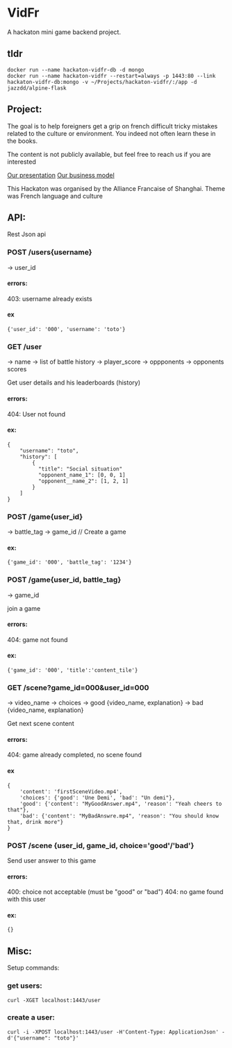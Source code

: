 # VidFr
A hackaton mini game backend project.


## tldr
```
docker run --name hackaton-vidfr-db -d mongo
docker run --name hackaton-vidfr --restart=always -p 1443:80 --link hackaton-vidfr-db:mongo -v ~/Projects/hackaton-vidfr/:/app -d jazzdd/alpine-flask
```

## Project:

The goal is to help foreigners get a grip on french difficult tricky mistakes related to the culture or environment.
You indeed not often learn these in the books.

The content is not publicly available, but feel free to reach us if you are interested

[Our presentation](/static/Presentation.pdf)
[Our business model](/static/BusinessModel.pdf)

This Hackaton was organised by the Alliance Francaise of Shanghai. Theme was French language and culture


## API:

Rest Json api

### POST /users{username}
-> user_id

#### errors:
403: username already exists

#### ex
```
{'user_id': '000', 'username': 'toto'}
```

### GET /user
-> name
-> list of battle history
  ->  player_score
  ->  oppponents
  ->  opponents scores

Get user details and his leaderboards (history)

#### errors:
404: User not found

#### ex:
```
{
    "username": "toto",
    "history": [
        {
          "title": "Social situation"
          "opponent_name_1": [0, 0, 1]
          "opponent__name_2": [1, 2, 1]
        }
    ]
}
```

### POST /game{user_id}
  ->   battle_tag
  ->   game_id
// Create a game

#### ex:
```
{'game_id': '000', 'battle_tag': '1234'}
```

### POST /game{user_id, battle_tag}
  -> game_id

join a game

#### errors:
404: game not found

#### ex:
```
{'game_id': '000', 'title':'content_tile'}
```

### GET /scene?game_id=000&user_id=000
-> video_name
-> choices
-> good {video_name, explanation}
-> bad {video_name, explanation}

Get next scene content

#### errors:
404: game already completed, no scene found

#### ex
```
{
    'content': 'firstSceneVideo.mp4',
    'choices': {'good': 'Une Demi', 'bad': "Un demi"},
    'good': {'content': "MyGoodAnswer.mp4", 'reason': "Yeah cheers to that"},
    'bad': {'content': "MyBadAnswre.mp4", 'reason': "You should know that, drink more"}
}
```

### POST /scene {user_id, game_id, choice='good'/'bad'}

Send user answer to this game

#### errors:
400: choice not acceptable (must be "good" or "bad")
404: no game found with this user

#### ex:
```
{}
```

## Misc:
Setup commands:

### get users:
```
curl -XGET localhost:1443/user
```

### create a user:
```
curl -i -XPOST localhost:1443/user -H'Content-Type: ApplicationJson' -d'{"username": "toto"}'
```
